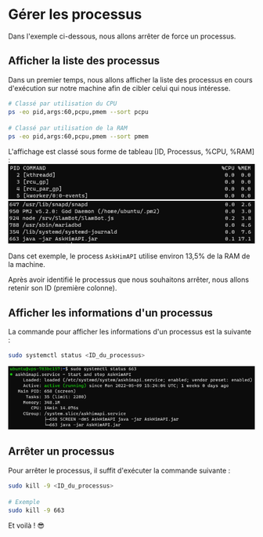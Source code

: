# Gérer les processus

Dans l'exemple ci-dessous, nous allons arrêter de force un processus.

## Afficher la liste des processus
Dans un premier temps, nous allons afficher la liste des processus en cours d'exécution sur notre machine afin de cibler celui qui nous intéresse.

```sh
# Classé par utilisation du CPU
ps -eo pid,args:60,pcpu,pmem --sort pcpu

# Classé par utilisation de la RAM
ps -eo pid,args:60,pcpu,pmem --sort pmem
```

L'affichage est classé sous forme de tableau [ID, Processus, %CPU, %RAM] :
![PS Header](./assets-manageprocess/ps_header.png)
![PS Footer](./assets-manageprocess/ps_footer.png)

Dans cet exemple, le process `AskHimAPI` utilise environ 13,5% de la RAM de la machine.

Après avoir identifié le processus que nous souhaitons arrêter, nous allons retenir son ID (première colonne).

## Afficher les informations d'un processus
La commande pour afficher les informations d'un processus est la suivante :
```sh
sudo systemctl status <ID_du_processus>
```

![Status process](./assets-manageprocess/status_pid.png)

## Arrêter un processus
Pour arrêter le processus, il suffit d'exécuter la commande suivante :
```sh
sudo kill -9 <ID_du_processus>

# Exemple
sudo kill -9 663
```
Et voilà ! 😎